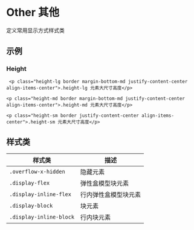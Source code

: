 # Other 其他
定义常用显示方式样式类

## 示例
### Height
```
 <p class="height-lg border margin-bottom-md justify-content-center align-items-center">.height-lg 元素大尺寸高度</p>

<p class="height-md border margin-bottom-md justify-content-center align-items-center">.height-md 元素大尺寸高度</p>

<p class="height-sm border justify-content-center align-items-center">.height-sm 元素大尺寸高度</p>
```

## 样式类
样式类 | 描述
--- | ---
`.overflow-x-hidden` | 隐藏元素
`.display-flex` | 弹性盒模型块元素
`.display-inline-flex` | 行内弹性盒模型块元素
`.display-block` | 块元素
`.display-inline-block` | 行内块元素

